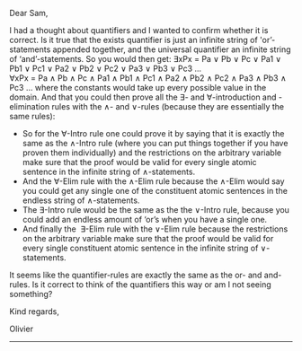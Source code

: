 Dear Sam,

I had a thought about quantifiers and I wanted to confirm whether it is correct. Is it true that the exists quantifier is just an infinite string of 'or’-statements appended together, and the universal quantifier an infinite string of ‘and’-statements. So you would then get:
∃xPx = Pa ∨ Pb ∨ Pc ∨ Pa1 ∨ Pb1 ∨ Pc1 ∨ Pa2 ∨ Pb2 ∨ Pc2 ∨ Pa3 ∨ Pb3 ∨ Pc3 ... 
∀xPx = Pa ∧ Pb ∧ Pc ∧ Pa1 ∧ Pb1 ∧ Pc1 ∧ Pa2 ∧ Pb2 ∧ Pc2 ∧ Pa3 ∧ Pb3 ∧ Pc3 …
where the constants would take up every possible value in the domain. And that you could then prove all the ∃- and ∀-introduction and -elimination rules with the ∧- and ∨-rules (because they are essentially the same rules):
- So for the ∀-Intro rule one could prove it by saying that it is exactly the same as the ∧-Intro rule (where you can put things together if you have proven them individually) and the restrictions on the arbitrary variable make sure that the proof would be valid for every single atomic sentence in the infinite string of ∧-statements.
- And the ∀-Elim rule with the ∧-Elim rule because the ∧-Elim would say you could get any single one of the constituent atomic sentences in the endless string of ∧-statements.
- The ∃-Intro rule would be the same as the the ∨-Intro rule, because you could add an endless amount of ‘or’s when you have a single one.
- And finally the  ∃-Elim rule with the ∨-Elim rule because the restrictions on the arbitrary variable make sure that the proof would be valid for every single constituent atomic sentence in the infinite string of ∨-statements.

It seems like the quantifier-rules are exactly the same as the or- and and-rules. Is it correct to think of the quantifiers this way or am I not seeing something?

Kind regards,

Olivier

---
